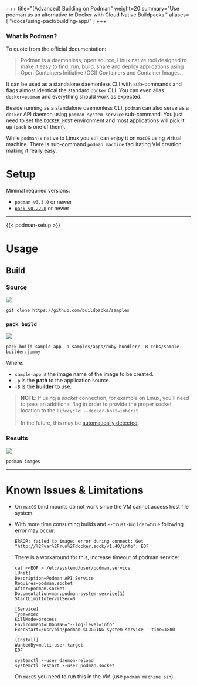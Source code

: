 +++
title="(Advanced) Building on Podman"
weight=20
summary="Use podman as an alternative to Docker with Cloud Native Buildpacks."
aliases=[
    "/docs/using-pack/building-app/"
]
+++

### What is Podman?

To quote from the official documentation:

> Podman is a daemonless, open source, Linux native tool designed to make it easy to find, run, build, share and deploy applications using Open Containers Initiative (OCI) Containers and Container Images.

It can be used as a standalone daemonless CLI with sub-commands and flags almost identical the standard `docker` CLI. You can even alias `docker=podman` and everything should work as expected.

Beside running as a standalone daemonless CLI, `podman` can also serve as a `docker` API daemon using `podman system service` sub-command. You just need to set the `DOCKER_HOST` environment and most applications will pick it up (`pack` is one of them).

While `podman` is native to Linux you still can enjoy it on `macOS` using virtual machine. There is sub-command `podman machine` facilitating VM creation making it really easy.

# Setup

Minimal required versions:

  * `podman v3.3.0` or newer
  * [`pack v0.22.0`](/docs/tools/pack/) or newer

---

{{< podman-setup >}}

# Usage

## Build

### Source

![](https://i.imgur.com/JVr0uue.png)

```shell=bash
git clone https://github.com/buildpacks/samples
```

### `pack build`

![](https://i.imgur.com/0mmV6K7.png)

```shell=bash
pack build sample-app -p samples/apps/ruby-bundler/ -B cnbs/sample-builder:jammy
```

Where:
  - `sample-app` is the image name of the image to be created.
  - `-p` is the **path** to the application source.
  - `-B` is the **[builder][builder]** to use.

> **NOTE**: If using a _socket_ connection, for example on Linux, you'll need to pass an additional flag in order to provide the proper socket location to the `lifecycle`: `--docker-host=inherit`
> <br/><br/>
> In the future, this may be [automatically detected](https://github.com/buildpacks/pack/issues/1338).

### Results

![](https://i.imgur.com/D0Wwm9Z.png)

```shell=bash
podman images
```

[builder]: https://buildpacks.io/docs/concepts/components/builder/

---

# Known Issues & Limitations

  * On `macOS` bind mounts do not work since the VM cannot access host file system.
  * With more time consuming builds and `--trust-builder=true` following error may occur:
    ```
    ERROR: failed to image: error during connect: Get "http://%2Fvar%2Frun%2Fdocker.sock/v1.40/info": EOF
    ```
    There is a workaround for this, increase timeout of podman service:
    ```shell=bash
    cat <<EOF > /etc/systemd/user/podman.service
    [Unit]
    Description=Podman API Service
    Requires=podman.socket
    After=podman.socket
    Documentation=man:podman-system-service(1)
    StartLimitIntervalSec=0

    [Service]
    Type=exec
    KillMode=process
    Environment=LOGGING="--log-level=info"
    ExecStart=/usr/bin/podman $LOGGING system service --time=1800

    [Install]
    WantedBy=multi-user.target
    EOF
    
    systemctl --user daemon-reload
    systemctl restart --user podman.socket
    ```

    On `macOS` you need to run this in the VM (use `podman machine ssh`).